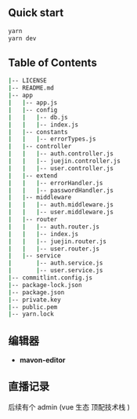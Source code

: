 ## Quick start

```bash
yarn
yarn dev
```

## Table of Contents

```bash
|-- LICENSE
|-- README.md
|-- app
|   |-- app.js
|   |-- config
|   |   |-- db.js
|   |   |-- index.js
|   |-- constants
|   |   |-- errorTypes.js
|   |-- controller
|   |   |-- auth.controller.js
|   |   |-- juejin.controller.js
|   |   |-- user.controller.js
|   |-- extend
|   |   |-- errorHandler.js
|   |   |-- passwordHandler.js
|   |-- middleware
|   |   |-- auth.middleware.js
|   |   |-- user.middleware.js
|   |-- router
|   |   |-- auth.router.js
|   |   |-- index.js
|   |   |-- juejin.router.js
|   |   |-- user.router.js
|   |-- service
|       |-- auth.service.js
|       |-- user.service.js
|-- commitlint.config.js
|-- package-lock.json
|-- package.json
|-- private.key
|-- public.pem
|-- yarn.lock

```



## 编辑器

- **mavon-editor**

## 直播记录



后续有个 admin (vue 生态  顶配技术栈 )









































